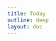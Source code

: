 ```yaml
---
title: Today
outline: deep
layout: doc
---
```


<Today />

<script setup>
import Today from '.vitepress/theme/components/today.vue'
</script>
